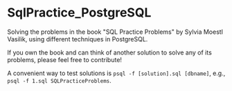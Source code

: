# SqlPractice_PostgreSQL
Solving the problems in the book "SQL Practice Problems" by Sylvia Moestl Vasilik, using different techniques in PostgreSQL.

If you own the book and can think of another solution to solve any of its problems, please feel free to contribute!

A convenient way to test solutions is `psql -f [solution].sql [dbname]`, e.g., `psql -f 1.sql SQLPracticeProblems`.
